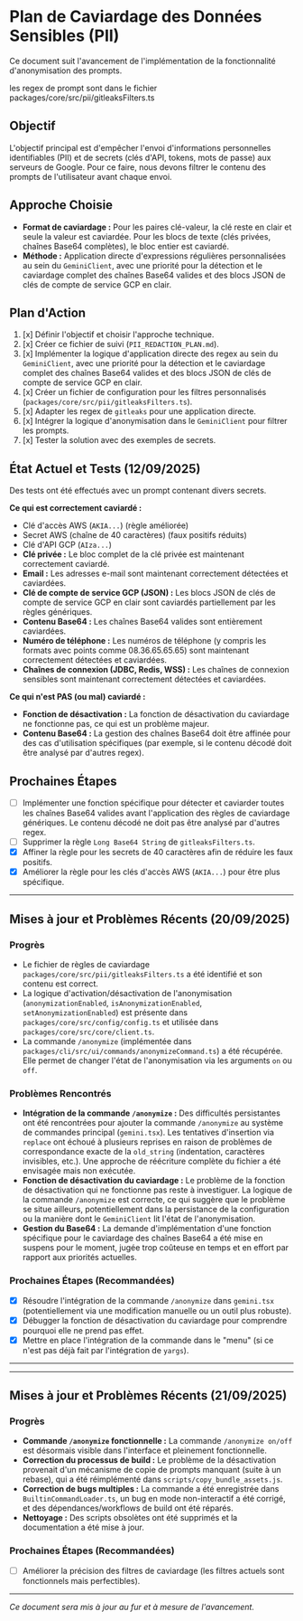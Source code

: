 # Plan de Caviardage des Données Sensibles (PII)

Ce document suit l'avancement de l'implémentation de la fonctionnalité d'anonymisation des prompts.

les regex de prompt sont dans le fichier packages/core/src/pii/gitleaksFilters.ts

## Objectif

L'objectif principal est d'empêcher l'envoi d'informations personnelles identifiables (PII) et de secrets (clés d'API, tokens, mots de passe) aux serveurs de Google. Pour ce faire, nous devons filtrer le contenu des prompts de l'utilisateur avant chaque envoi.

## Approche Choisie

- **Format de caviardage :** Pour les paires clé-valeur, la clé reste en clair et seule la valeur est caviardée. Pour les blocs de texte (clés privées, chaînes Base64 complètes), le bloc entier est caviardé.
- **Méthode :** Application directe d'expressions régulières personnalisées au sein du `GeminiClient`, avec une priorité pour la détection et le caviardage complet des chaînes Base64 valides et des blocs JSON de clés de compte de service GCP en clair.

## Plan d'Action

1.  [x] Définir l'objectif et choisir l'approche technique.
2.  [x] Créer ce fichier de suivi (`PII_REDACTION_PLAN.md`).
3.  [x] Implémenter la logique d'application directe des regex au sein du `GeminiClient`, avec une priorité pour la détection et le caviardage complet des chaînes Base64 valides et des blocs JSON de clés de compte de service GCP en clair.
4.  [x] Créer un fichier de configuration pour les filtres personnalisés (`packages/core/src/pii/gitleaksFilters.ts`).
5.  [x] Adapter les regex de `gitleaks` pour une application directe.
6.  [x] Intégrer la logique d'anonymisation dans le `GeminiClient` pour filtrer les prompts.
7.  [x] Tester la solution avec des exemples de secrets.

## État Actuel et Tests (12/09/2025)

Des tests ont été effectués avec un prompt contenant divers secrets.

**Ce qui est correctement caviardé :**

- Clé d'accès AWS (`AKIA...`) (règle améliorée)
- Secret AWS (chaîne de 40 caractères) (faux positifs réduits)
- Clé d'API GCP (`AIza...`)
- **Clé privée :** Le bloc complet de la clé privée est maintenant correctement caviardé.
- **Email :** Les adresses e-mail sont maintenant correctement détectées et caviardées.
- **Clé de compte de service GCP (JSON) :** Les blocs JSON de clés de compte de service GCP en clair sont caviardés partiellement par les règles génériques.
- **Contenu Base64 :** Les chaînes Base64 valides sont entièrement caviardées.
- **Numéro de téléphone :** Les numéros de téléphone (y compris les formats avec points comme 08.36.65.65.65) sont maintenant correctement détectées et caviardées.
- **Chaînes de connexion (JDBC, Redis, WSS) :** Les chaînes de connexion sensibles sont maintenant correctement détectées et caviardées.

**Ce qui n'est PAS (ou mal) caviardé :**

- **Fonction de désactivation :** La fonction de désactivation du caviardage ne fonctionne pas, ce qui est un problème majeur.
- **Contenu Base64 :** La gestion des chaînes Base64 doit être affinée pour des cas d'utilisation spécifiques (par exemple, si le contenu décodé doit être analysé par d'autres regex).

## Prochaines Étapes

- [ ] Implémenter une fonction spécifique pour détecter et caviarder toutes les chaînes Base64 valides avant l'application des règles de caviardage génériques. Le contenu décodé ne doit pas être analysé par d'autres regex.
- [ ] Supprimer la règle `Long Base64 String` de `gitleaksFilters.ts`.
- [x] Affiner la règle pour les secrets de 40 caractères afin de réduire les faux positifs.
- [x] Améliorer la règle pour les clés d'accès AWS (`AKIA...`) pour être plus spécifique.

---

## Mises à jour et Problèmes Récents (20/09/2025)

### Progrès

- Le fichier de règles de caviardage `packages/core/src/pii/gitleaksFilters.ts` a été identifié et son contenu est correct.
- La logique d'activation/désactivation de l'anonymisation (`anonymizationEnabled`, `isAnonymizationEnabled`, `setAnonymizationEnabled`) est présente dans `packages/core/src/config/config.ts` et utilisée dans `packages/core/src/core/client.ts`.
- La commande `/anonymize` (implémentée dans `packages/cli/src/ui/commands/anonymizeCommand.ts`) a été récupérée. Elle permet de changer l'état de l'anonymisation via les arguments `on` ou `off`.

### Problèmes Rencontrés

- **Intégration de la commande `/anonymize` :** Des difficultés persistantes ont été rencontrées pour ajouter la commande `/anonymize` au système de commandes principal (`gemini.tsx`). Les tentatives d'insertion via `replace` ont échoué à plusieurs reprises en raison de problèmes de correspondance exacte de la `old_string` (indentation, caractères invisibles, etc.). Une approche de réécriture complète du fichier a été envisagée mais non exécutée.
- **Fonction de désactivation du caviardage :** Le problème de la fonction de désactivation qui ne fonctionne pas reste à investiguer. La logique de la commande `/anonymize` est correcte, ce qui suggère que le problème se situe ailleurs, potentiellement dans la persistance de la configuration ou la manière dont le `GeminiClient` lit l'état de l'anonymisation.
- **Gestion du Base64 :** La demande d'implémentation d'une fonction spécifique pour le caviardage des chaînes Base64 a été mise en suspens pour le moment, jugée trop coûteuse en temps et en effort par rapport aux priorités actuelles.

### Prochaines Étapes (Recommandées)

- [x] Résoudre l'intégration de la commande `/anonymize` dans `gemini.tsx` (potentiellement via une modification manuelle ou un outil plus robuste).
- [x] Débugger la fonction de désactivation du caviardage pour comprendre pourquoi elle ne prend pas effet.
- [x] Mettre en place l'intégration de la commande dans le "menu" (si ce n'est pas déjà fait par l'intégration de `yargs`).

---

---

## Mises à jour et Problèmes Récents (21/09/2025)

### Progrès

- **Commande `/anonymize` fonctionnelle :** La commande `/anonymize on/off` est désormais visible dans l'interface et pleinement fonctionnelle.
- **Correction du processus de build :** Le problème de la désactivation provenait d'un mécanisme de copie de prompts manquant (suite à un rebase), qui a été réimplémenté dans `scripts/copy_bundle_assets.js`.
- **Correction de bugs multiples :** La commande a été enregistrée dans `BuiltinCommandLoader.ts`, un bug en mode non-interactif a été corrigé, et des dépendances/workflows de build ont été réparés.
- **Nettoyage :** Des scripts obsolètes ont été supprimés et la documentation a été mise à jour.

### Prochaines Étapes (Recommandées)

- [ ] Améliorer la précision des filtres de caviardage (les filtres actuels sont fonctionnels mais perfectibles).

---

_Ce document sera mis à jour au fur et à mesure de l'avancement._

